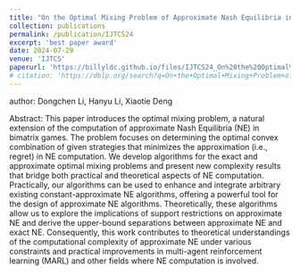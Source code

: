 ```yaml
---
title: "On the Optimal Mixing Problem of Approximate Nash Equilibria in Bimatrix Games"
collection: publications
permalink: /publication/IJTCS24
excerpt: 'best paper award'
date: 2024-07-29
venue: 'IJTCS'
paperurl: 'https://billyldc.github.io/files/IJTCS24_On%20the%20Optimal%20Mixing%20Problem.pdf'
# citation: 'https://dblp.org/search?q=On+the+Optimal+Mixing+Problem+of+Approximate+Nash+Equilibria+in+Bimatrix+Games'
---
```


author: Dongchen Li, Hanyu Li, Xiaotie Deng

Abstract: This paper introduces the optimal mixing problem, a natural extension of the computation of approximate Nash Equilibria (NE) in bimatrix games. The problem focuses on determining the optimal convex combination of given strategies that minimizes the approximation (i.e., regret) in NE computation. We develop algorithms for the exact and approximate optimal mixing problems and present new complexity results that bridge both practical and theoretical aspects of NE computation. Practically, our algorithms can be used to enhance and integrate arbitrary existing constant-approximate NE algorithms, offering a powerful tool for the design of approximate NE algorithms. Theoretically, these algorithms allow us to explore the implications of support restrictions on approximate NE and derive the upper-bound separations between approximate NE and exact NE. Consequently, this work contributes to theoretical understandings of the computational complexity of approximate NE under various constraints and practical improvements in multi-agent reinforcement learning (MARL) and other fields where NE computation is involved.